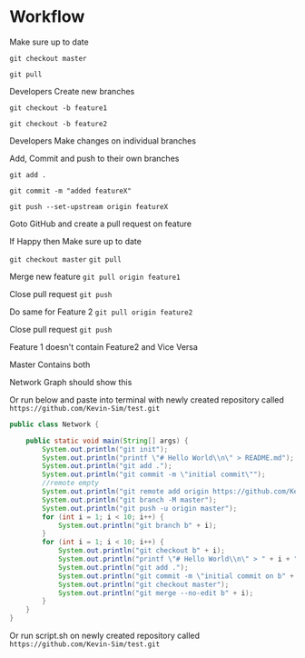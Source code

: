 # Workflow

Make sure up to date

`git checkout master`

`git pull`

Developers Create new branches

`git checkout -b feature1`

`git checkout -b feature2`

Developers Make changes on individual branches

Add, Commit and push to their own branches

`git add .`

`git commit -m "added featureX"`

`git push --set-upstream origin featureX`


Goto GitHub and create a pull request on feature

If Happy then Make sure up to date

`git checkout master`
`git pull`

Merge new feature
`git pull origin feature1`

Close pull request
`git push`

Do same for Feature 2
`git pull origin feature2`

Close pull request
`git push`

Feature 1 doesn't contain Feature2 and Vice Versa

Master Contains both

Network Graph should show this 

Or run below and paste into terminal with newly created repository called `https://github.com/Kevin-Sim/test.git`

```java
public class Network {

	public static void main(String[] args) {
		System.out.println("git init");
		System.out.println("printf \"# Hello World\\n\" > README.md");
		System.out.println("git add .");
		System.out.println("git commit -m \"initial commit\"");
		//remote empty
		System.out.println("git remote add origin https://github.com/Kevin-Sim/test.git");
		System.out.println("git branch -M master");
		System.out.println("git push -u origin master");
		for (int i = 1; i < 10; i++) {
			System.out.println("git branch b" + i);
		}
		for (int i = 1; i < 10; i++) {
			System.out.println("git checkout b" + i);
			System.out.println("printf \"# Hello World\\n\" > " + i + ".md");
			System.out.println("git add .");
			System.out.println("git commit -m \"initial commit on b" + i + " \"");
			System.out.println("git checkout master");
			System.out.println("git merge --no-edit b" + i);
		}
	}
}
```

Or run script.sh on newly created repository called `https://github.com/Kevin-Sim/test.git`



